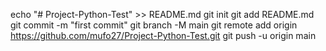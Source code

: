 echo "# Project-Python-Test" >> README.md
git init
git add README.md
git commit -m "first commit"
git branch -M main
git remote add origin https://github.com/mufo27/Project-Python-Test.git
git push -u origin main